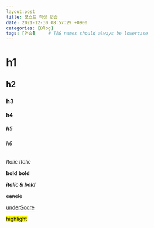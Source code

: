 ```yaml
---
layout:post
title: 포스트 작성 연습
date: 2021-12-30 08:57:29 +0900
categories: [Blog]
tags: [연습]     # TAG names should always be lowercase
---
```


# h1
## h2
### h3
#### h4
##### h5
###### h6


*Italic*
_Italic_

**bold**
__bold__

**_italic & bold_**

~~cancle~~

<u>underScore</u>

<mark>highlight</mark>

